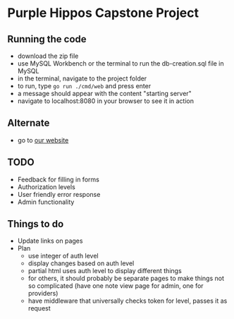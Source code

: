 # Purple Hippos Capstone Project
## Running the code
- download the zip file
- use MySQL Workbench or the terminal to run the db-creation.sql file in MySQL
- in the terminal, navigate to the project folder
- to run, type `go run ./cmd/web` and press enter
- a message should appear with the content "starting server"
- navigate to localhost:8080 in your browser to see it in action

## Alternate
- go to [our website](https://ph-notes.com/)

## TODO

- Feedback for filling in forms
- Authorization levels
- User friendly error response
- Admin functionality

## Things to do
- Update links on pages
- Plan
    - use integer of auth level
    - display changes based on auth level
    - partial html uses auth level to display different things
    - for others, it should probably be separate pages to make things not so complicated 
        (have one note view page for admin, one for providers)
    - have middleware that universally checks token for level, passes it as request
